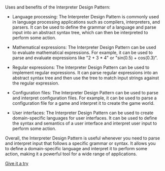 Uses and benefits of the Interpreter Design Pattern:

- Language processing: The Interpreter Design Pattern is commonly used in language processing applications such as
  compilers, interpreters, and parsers. It can be used to define the grammar of a language and parse input into an
  abstract syntax tree, which can then be interpreted to perform some action.


- Mathematical expressions: The Interpreter Design Pattern can be used to evaluate mathematical expressions. For
  example, it can be used to parse and evaluate expressions like "2 + 3 * 4" or "sin(0.5) + cos(0.3)".


- Regular expressions: The Interpreter Design Pattern can be used to implement regular expressions. It can parse regular
  expressions into an abstract syntax tree and then use the tree to match input strings against the regular expression.


- Configuration files: The Interpreter Design Pattern can be used to parse and interpret configuration files. For
  example, it can be used to parse a configuration file for a game and interpret it to create the game world.


- User interfaces: The Interpreter Design Pattern can be used to create domain-specific languages for user interfaces.
  It can be used to define the syntax and semantics of a user interface and interpret user input to perform some action.

Overall, the Interpreter Design Pattern is useful whenever you need to parse and interpret input that follows a specific
grammar or syntax. It allows you to define a domain-specific language and interpret it to perform some action, making it
a powerful tool for a wide range of applications.

[Give it a try](./../../../../../../../test/java/io/barblin/patterns/behavioral/interpreter/InterpreterTest.java)